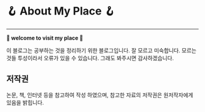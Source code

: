 # 🪝 About My Place 🪝

---

**👋 welcome to visit my place 👋**  

이 블로그는 공부하는 것을 정리하기 위한 블로그입니다.
잘 모르고 미숙합니다. 모르는 것들 투성이라서 오류가 있을 수 있습니다.
그래도 봐주시면 감사하겠습니다.

## 저작권

논문, 책, 인터넷 등을 참고하여 작성 하였으며, 참고한 자료의 저작권은 원저작자에게 있음을 밝힙니다.
